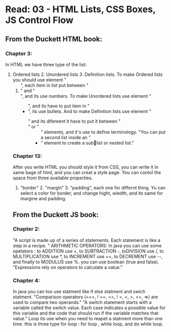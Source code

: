 # Read: 03 - HTML Lists, CSS Boxes, JS Control Flow

## From the Duckett HTML book:

### Chapter 3:

In HTML we have three type of the list:
1.  Ordered lists 2. Unordered lists 3.  Definition lists.
To make Ordered lists you should use element "<ol>", each item in list put between "<li>" and "</li>", and its use numbers.
To make Unordered lists use element "<ul>", and its have to put item in "<li>", its use bullets.
And to make Definition lists use element "<dl>" and its difereent it have to put it between "<dt>" or "<dd>" elements, and it's use  to define terminology.
"You can put a second list inside an "<li>" element to create a sublist or nested list."

### Chapter 13:

After you write HTML you should style it from CSS, you can write it in same bage of html, and you can creat a style page.
You can contol the space from three available properties.
1. "border" 2. "margin" 3. "padding", each one for differnt thing.
Yu can select a color for border, and change hight, wiedth, and its same for margine and padding.

## From the Duckett JS book:

### Chapter 2:
"A script is made up of a series of statements. Each statement is like a step in a recipe. "
ARITHMETIC OPERATORS:
In java you can use some opetators : to ADDITION use +, to SUBTRACTION -, toDIVISION use /, to MULTIPLICATION use *, to INCREMENT use ++, to DECREMENT use --, and finally to MODULUS use %.
you can use boolean (true and false).
"Expressions rely on operators to calculate a value."
### Chapter 4:
In java you can too use statment like if else statment and swich statment.
"Comparison operators (===, ! ==, ==, ! =, <, >, <=, =>) are used to compare two operands."
"A switch statement starts with a variable called the switch value. Each case indicates a possible value for this variable and the code that should run if the variable matches that value."
Loop its use when you need to reapet a statment more than one time.
this is three type for loop : for loop , while loop, and do while loop.
